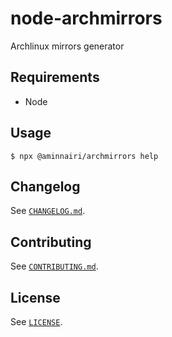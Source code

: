 # node-archmirrors

Archlinux mirrors generator

## Requirements

- Node

## Usage

```console
$ npx @aminnairi/archmirrors help
```

## Changelog

See [`CHANGELOG.md`](./CHANGELOG.md).

## Contributing

See [`CONTRIBUTING.md`](./CONTRIBUTING.md).

## License

See [`LICENSE`](./LICENSE).
